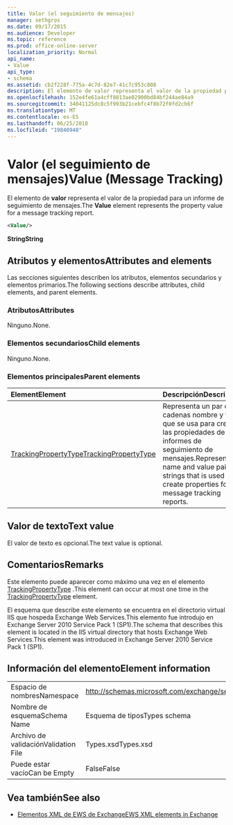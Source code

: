 ```yaml
---
title: Valor (el seguimiento de mensajes)
manager: sethgros
ms.date: 09/17/2015
ms.audience: Developer
ms.topic: reference
ms.prod: office-online-server
localization_priority: Normal
api_name:
- Value
api_type:
- schema
ms.assetid: cb2f228f-775a-4c7d-82e7-41c7c953c808
description: El elemento de valor representa el valor de la propiedad para un informe de seguimiento de mensajes.
ms.openlocfilehash: 152e4fe61a4cff8013ae02900bd84bf244ae84a9
ms.sourcegitcommit: 34041125dc8c5f993b21cebfc4f8b72f0fd2cb6f
ms.translationtype: MT
ms.contentlocale: es-ES
ms.lasthandoff: 06/25/2018
ms.locfileid: "19840948"
---
```

# <a name="value-message-tracking"></a><span data-ttu-id="d1cb1-103">Valor (el seguimiento de mensajes)</span><span class="sxs-lookup"><span data-stu-id="d1cb1-103">Value (Message Tracking)</span></span>

<span data-ttu-id="d1cb1-104">El elemento de **valor** representa el valor de la propiedad para un informe de seguimiento de mensajes.</span><span class="sxs-lookup"><span data-stu-id="d1cb1-104">The **Value** element represents the property value for a message tracking report.</span></span> 
  
```xml
<Value/>
```

<span data-ttu-id="d1cb1-105">**String**</span><span class="sxs-lookup"><span data-stu-id="d1cb1-105">**String**</span></span>

## <a name="attributes-and-elements"></a><span data-ttu-id="d1cb1-106">Atributos y elementos</span><span class="sxs-lookup"><span data-stu-id="d1cb1-106">Attributes and elements</span></span>

<span data-ttu-id="d1cb1-107">Las secciones siguientes describen los atributos, elementos secundarios y elementos primarios.</span><span class="sxs-lookup"><span data-stu-id="d1cb1-107">The following sections describe attributes, child elements, and parent elements.</span></span>
  
### <a name="attributes"></a><span data-ttu-id="d1cb1-108">Atributos</span><span class="sxs-lookup"><span data-stu-id="d1cb1-108">Attributes</span></span>

<span data-ttu-id="d1cb1-109">Ninguno.</span><span class="sxs-lookup"><span data-stu-id="d1cb1-109">None.</span></span>
  
### <a name="child-elements"></a><span data-ttu-id="d1cb1-110">Elementos secundarios</span><span class="sxs-lookup"><span data-stu-id="d1cb1-110">Child elements</span></span>

<span data-ttu-id="d1cb1-111">Ninguno.</span><span class="sxs-lookup"><span data-stu-id="d1cb1-111">None.</span></span>
  
### <a name="parent-elements"></a><span data-ttu-id="d1cb1-112">Elementos principales</span><span class="sxs-lookup"><span data-stu-id="d1cb1-112">Parent elements</span></span>

|<span data-ttu-id="d1cb1-113">**Element**</span><span class="sxs-lookup"><span data-stu-id="d1cb1-113">**Element**</span></span>|<span data-ttu-id="d1cb1-114">**Descripción**</span><span class="sxs-lookup"><span data-stu-id="d1cb1-114">**Description**</span></span>|
|:-----|:-----|
|[<span data-ttu-id="d1cb1-115">TrackingPropertyType</span><span class="sxs-lookup"><span data-stu-id="d1cb1-115">TrackingPropertyType</span></span>](trackingpropertytype.md) <br/> |<span data-ttu-id="d1cb1-116">Representa un par de cadenas nombre y valor que se usa para crear las propiedades de los informes de seguimiento de mensajes.</span><span class="sxs-lookup"><span data-stu-id="d1cb1-116">Represents a name and value pair of strings that is used to create properties for message tracking reports.</span></span>  <br/> |
   
## <a name="text-value"></a><span data-ttu-id="d1cb1-117">Valor de texto</span><span class="sxs-lookup"><span data-stu-id="d1cb1-117">Text value</span></span>

<span data-ttu-id="d1cb1-118">El valor de texto es opcional.</span><span class="sxs-lookup"><span data-stu-id="d1cb1-118">The text value is optional.</span></span>
  
## <a name="remarks"></a><span data-ttu-id="d1cb1-119">Comentarios</span><span class="sxs-lookup"><span data-stu-id="d1cb1-119">Remarks</span></span>

<span data-ttu-id="d1cb1-120">Este elemento puede aparecer como máximo una vez en el elemento [TrackingPropertyType](trackingpropertytype.md) .</span><span class="sxs-lookup"><span data-stu-id="d1cb1-120">This element can occur at most one time in the [TrackingPropertyType](trackingpropertytype.md) element.</span></span> 
  
<span data-ttu-id="d1cb1-121">El esquema que describe este elemento se encuentra en el directorio virtual IIS que hospeda Exchange Web Services.This elemento fue introdujo en Exchange Server 2010 Service Pack 1 (SP1).</span><span class="sxs-lookup"><span data-stu-id="d1cb1-121">The schema that describes this element is located in the IIS virtual directory that hosts Exchange Web Services.This element was introduced in Exchange Server 2010 Service Pack 1 (SP1).</span></span>
  
## <a name="element-information"></a><span data-ttu-id="d1cb1-122">Información del elemento</span><span class="sxs-lookup"><span data-stu-id="d1cb1-122">Element information</span></span>

|||
|:-----|:-----|
|<span data-ttu-id="d1cb1-123">Espacio de nombres</span><span class="sxs-lookup"><span data-stu-id="d1cb1-123">Namespace</span></span>  <br/> |http://schemas.microsoft.com/exchange/services/2006/types  <br/> |
|<span data-ttu-id="d1cb1-124">Nombre de esquema</span><span class="sxs-lookup"><span data-stu-id="d1cb1-124">Schema Name</span></span>  <br/> |<span data-ttu-id="d1cb1-125">Esquema de tipos</span><span class="sxs-lookup"><span data-stu-id="d1cb1-125">Types schema</span></span>  <br/> |
|<span data-ttu-id="d1cb1-126">Archivo de validación</span><span class="sxs-lookup"><span data-stu-id="d1cb1-126">Validation File</span></span>  <br/> |<span data-ttu-id="d1cb1-127">Types.xsd</span><span class="sxs-lookup"><span data-stu-id="d1cb1-127">Types.xsd</span></span>  <br/> |
|<span data-ttu-id="d1cb1-128">Puede estar vacío</span><span class="sxs-lookup"><span data-stu-id="d1cb1-128">Can be Empty</span></span>  <br/> |<span data-ttu-id="d1cb1-129">False</span><span class="sxs-lookup"><span data-stu-id="d1cb1-129">False</span></span>  <br/> |
   
## <a name="see-also"></a><span data-ttu-id="d1cb1-130">Vea también</span><span class="sxs-lookup"><span data-stu-id="d1cb1-130">See also</span></span>

- [<span data-ttu-id="d1cb1-131">Elementos XML de EWS de Exchange</span><span class="sxs-lookup"><span data-stu-id="d1cb1-131">EWS XML elements in Exchange</span></span>](ews-xml-elements-in-exchange.md)

